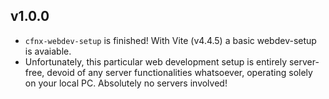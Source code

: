 ## v1.0.0

* `cfnx-webdev-setup` is finished! With Vite (v4.4.5) a basic webdev-setup is avaiable.
* Unfortunately, this particular web development setup is entirely server-free, devoid of any server functionalities whatsoever, operating solely on your local PC. Absolutely no servers involved! 